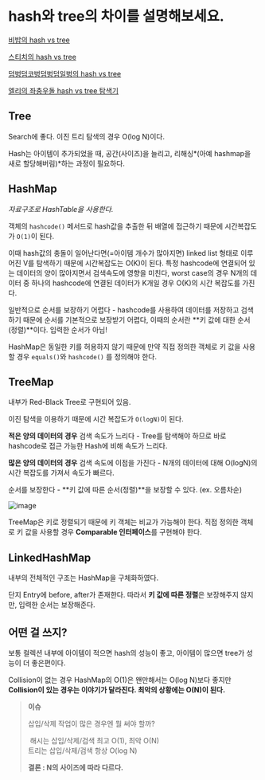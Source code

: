 # hash와 tree의 차이를 설명해보세요.

[비밥의 hash vs tree](bebop.md)

[스티치의 hash vs tree](stitch.md)

[덤벙덤코벙덤벙덤일벙의 hash vs tree](coyle.md)

[엘리의 좌충우돌 hash vs tree 탐색기](elly-collection-hash-vs-tree.md)





## Tree

Search에 좋다. 이진 트리 탐색의 경우 O(log N)이다.

Hash는 아이템이 추가되었을 때, 공간(사이즈)을 늘리고, 리해싱*(아예 hashmap을 새로 할당해버림)*하는 과정이 필요하다.



## HashMap

*자료구조로 HashTable을 사용한다.*



객체의 `hashcode()` 메서드로 hash값을 추출한 뒤 배열에 접근하기 때문에 시간복잡도가 `O(1)`이 된다.

이때 hash값의 충돌이 일어난다면(=아이템 개수가 많아지면) linked list 형태로 이루어진 V를 탐색하기 때문에 시간복잡도는 O(K)이 된다. 특정 hashcode에 연결되어 있는 데이터의 양이 많아지면서 검색속도에 영향을 미친다, worst case의 경우 N개의 데이터 중 하나의 hashcode에 연결된 데이터가 K개일 경우 O(K)의 시간 복잡도를 가진다.

일반적으로 순서를 보장하기 어렵다 - hashcode를 사용하여 데이터를 저장하고 검색하기 때문에 순서를 기본적으로 보장받기 어렵다, 이때의 순서란 **키 값에 대한 순서(정렬)**이다. 입력한 순서가 아님!

HashMap은 동일한 키를 허용하지 않기 때문에 만약 직접 정의한 객체로 키 값을 사용할 경우 `equals()`와 `hashcode()` 를 정의해야 한다.



## TreeMap

내부가 Red-Black Tree로 구현되어 있음.

이진 탐색을 이용하기 때문에 시간 복잡도가 `O(logN)`이 된다.  

**적은 양의 데이터의 경우** 검색 속도가 느리다 - Tree를 탐색해야 하므로 바로 hashcode로 접근 가능한 Hash에 비해 속도가 느리다.

**많은 양의 데이터의 경우** 검색 속도에 이점을 가진다 - N개의 데이터에 대해 O(logN)의 시간 복잡도를 가져서 속도가 빠르다.

순서를 보장한다 - **키 값에 따른 순서(정렬)**을 보장할 수 있다. (ex. 오름차순)

![image](https://user-images.githubusercontent.com/19922698/85050818-a273ca00-b1d1-11ea-965c-030d19d07799.png)

TreeMap은 키로 정렬되기 때문에 키 객체는 비교가 가능해야 한다. 직접 정의한 객체로 키 값을 사용할 경우 **Comparable 인터페이스**를 구현해야 한다.



## LinkedHashMap

내부의 전체적인 구조는 HashMap을 구체화하였다.

단지 Entry에 before, after가 존재한다. 따라서 **키 값에 따른 정렬**은 보장해주지 않지만, 입력한 순서는 보장해준다.





## 어떤 걸 쓰지?

보통 컬렉션 내부에 아이템이 적으면 hash의 성능이 좋고, 아이템이 많으면 tree가 성능이 더 좋은편이다.

Collision이 없는 경우 HashMap의 O(1)은 왠만해서는 O(log N)보다 좋지만 **Collision이 있는 경우는 이야기가 달라진다. 최악의 상황에는 O(N)이 된다.**





> **이슈**
>
> 삽입/삭제 작업이 많은 경우엔 뭘 써야 할까?
>
> ​	해시는 삽입/삭제/검색 최고 O(1), 최악 O(N)  
> ​	트리는 삽입/삭제/검색 항상 O(log N)
>
> **결론 : N의 사이즈에 따라 다르다.**

